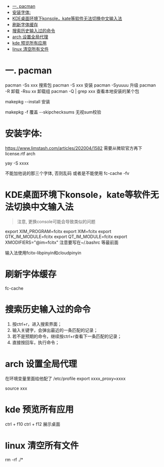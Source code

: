 
- [一. pacman](#一-pacman)
- [安装字体:](#安装字体)
- [KDE桌面环境下konsole，kate等软件无法切换中文输入法](#kde桌面环境下konsolekate等软件无法切换中文输入法)
- [刷新字体缓存](#刷新字体缓存)
- [搜索历史输入过的命令](#搜索历史输入过的命令)
- [arch 设置全局代理](#arch-设置全局代理)
- [kde 预览所有应用](#kde-预览所有应用)
- [linux 清空所有文件](#linux-清空所有文件)

# 一. pacman
pacman -Ss xxx 搜索包
pacman -S xxx 安装
pacman -Syuuuu 升级
pacman -R 卸载
-Rsu xx  卸载组
pacman -Q | grep xxx 查看本地安装的某个包

makepkg --install 安装

makepkg -f 覆盖 --skipchecksums 无视sum校验

# 安装字体: 
https://www.limstash.com/articles/202004/1582
需要从微软官方再下license.rtf arch

yay -S xxxx

 不能加他说的那三个字体, 否则乱码  或者是不能使用 fc-cache -fv

# KDE桌面环境下konsole，kate等软件无法切换中文输入法
> 注意, 更换console可能会导致类似的问题

export XIM_PROGRAM=fcitx
export XIM=fcitx
export GTK_IM_MODULE=fcitx
export QT_IM_MODULE=fcitx
export XMODIFIERS="@im=fcitx"
注意要写在~/.bashrc 等最前面

输入法使用fcitx-libpinyin和cloudpinyin

# 刷新字体缓存
fc-cache
 

# 搜索历史输入过的命令
1. 按ctrl+r，进入搜索界面；
2. 输入关键字，会弹出最近的一条匹配的记录；
3. 若不是预期的命令，继续按ctrl+r查看下一条匹配的记录；
4. 直接按回车，执行命令；
 
# arch 设置全局代理
在环境变量里面给他配了
/etc/profile   export xxxx_proxy=xxxx

source xxx

# kde 预览所有应用
ctrl + f10
ctrl + f12  展示桌面

# linux 清空所有文件
rm -rf ./*
